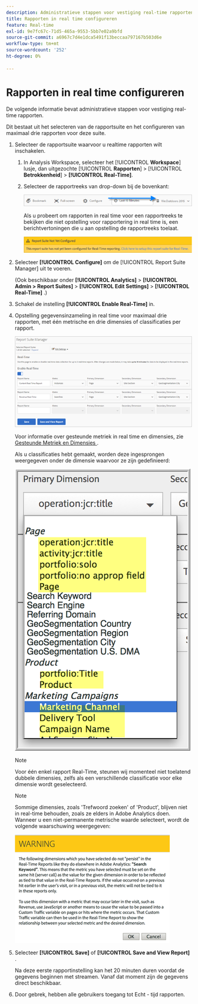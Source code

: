 ```yaml
---
description: Administratieve stappen voor vestiging real-time rapporten.
title: Rapporten in real time configureren
feature: Real-time
exl-id: 9e7fc67c-71d5-465a-9553-5bb7e02a9bfd
source-git-commit: a6967c7d4e1dca5491f13beccaa797167b503d6e
workflow-type: tm+mt
source-wordcount: '252'
ht-degree: 0%

---
```


# Rapporten in real time configureren

De volgende informatie bevat administratieve stappen voor vestiging real-time rapporten.

Dit bestaat uit het selecteren van de rapportsuite en het configureren van maximaal drie rapporten voor deze suite.

1. Selecteer de rapportsuite waarvoor u realtime rapporten wilt inschakelen.

   1. In Analysis Workspace, selecteer het [!UICONTROL **Workspace**] lusje, dan uitgezochte [!UICONTROL **Rapporten**] > [!UICONTROL **Betrokkenheid**] > **[!UICONTROL Real-Time]**.

   1. Selecteer de rapportreeks van drop-down bij de bovenkant:

      ![](/help/admin/tools/manage-rs/edit-settings/realtime/assets/report_suite_selector.png)

      Als u probeert om rapporten in real time voor een rapportreeks te bekijken die niet opstelling voor rapportering in real time is, een berichtvertoningen die u aan opstelling de rapportreeks toelaat.

      ![](/help/admin/tools/manage-rs/edit-settings/realtime/assets/rep_suite_not_set_up.png)

1. Selecteer **[!UICONTROL Configure]** om de [!UICONTROL Report Suite Manager] uit te voeren.

   (Ook beschikbaar onder **[!UICONTROL Analytics]** > **[!UICONTROL Admin > Report Suites]** > **[!UICONTROL Edit Settings]** > **[!UICONTROL Real-Time]** .)

1. Schakel de instelling **[!UICONTROL Enable Real-Time]** in.
1. Opstelling gegevensinzameling in real time voor maximaal drie rapporten, met één metrische en drie dimensies of classificaties per rapport.

   ![](assets/real_time_admin.png)

   Voor informatie over gesteunde metriek in real time en dimensies, zie [&#x200B; Gesteunde Metriek en Dimensies &#x200B;](/help/admin/tools/manage-rs/edit-settings/realtime/realtime-metrics.md).

   Als u classificaties hebt gemaakt, worden deze ingesprongen weergegeven onder de dimensie waarvoor ze zijn gedefinieerd:

   ![](assets/classifications.png)

   >[!NOTE]
   >
   >Voor één enkel rapport Real-Time, steunen wij momenteel niet toelatend dubbele dimensies, zelfs als een verschillende classificatie voor elke dimensie wordt geselecteerd.

   >[!NOTE]
   >
   >Sommige dimensies, zoals &#39;Trefwoord zoeken&#39; of &#39;Product&#39;, blijven niet in real-time behouden, zoals ze elders in Adobe Analytics doen. Wanneer u een niet-permanente metrische waarde selecteert, wordt de volgende waarschuwing weergegeven:

   ![](/help/admin/tools/manage-rs/edit-settings/realtime/assets/warning_dimensions.png)

1. Selecteer **[!UICONTROL Save]** of **[!UICONTROL Save and View Report]** .

   Na deze eerste rapportinstelling kan het 20 minuten duren voordat de gegevens beginnen met streamen. Vanaf dat moment zijn de gegevens direct beschikbaar.

1. Door gebrek, hebben alle gebruikers toegang tot Echt - tijd rapporten.
